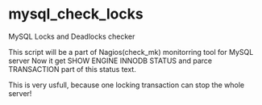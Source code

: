 mysql_check_locks
=================

MySQL Locks and Deadlocks checker

This script will be a part of Nagios(check_mk) monitorring tool for MySQL server
Now it get SHOW ENGINE INNODB STATUS and parce TRANSACTION part of this status text. 

This is very usfull, because one locking transaction can stop the whole server!
